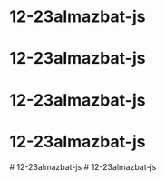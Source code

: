 # 12-23almazbat-js
# 12-23almazbat-js
# 12-23almazbat-js
# 12-23almazbat-js
#   1 2 - 2 3 a l m a z b a t - j s  
 #   1 2 - 2 3 a l m a z b a t - j s  
 